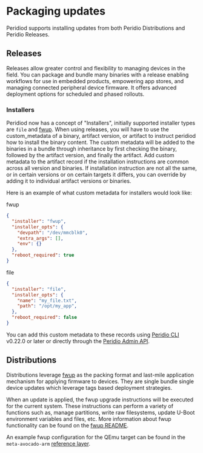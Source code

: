 # Packaging updates

Peridiod supports installing updates from both Peridio Distributions and Peridio Releases.

## Releases

Releases allow greater control and flexibility to managing devices in the field. You can package and bundle many binaries with a release enabling workflows for use in embedded products, empowering app stores, and managing connected peripheral device firmware. It offers advanced deployment options for scheduled and phased rollouts.

### Installers

Peridiod now has a concept of "Installers", initially supported installer types are `file` and [fwup](https://github.com/fwup-home/fwup). When using releases, you will have to use the custom_metadata of a binary, artifact version, or artifact to instruct peridiod how to install the binary content. The custom metadata will be added to the binaries in a bundle through inheritance by first checking the binary, followed by the artifact version, and finally the artifact. Add custom metadata to the artifact record if the installation instructions are common across all version and binaries. If installation instruction are not all the same, or in certain versions or on certain targets it differs, you can override by adding it to individual artifact versions or binaries.

Here is an example of what custom metadata for installers would look like:

fwup

```json
{
  "installer": "fwup",
  "installer_opts": {
    "devpath": "/dev/mmcblk0",
    "extra_args": [],
    "env": {}
  },
  "reboot_required": true
}
```

file

```json
{
  "installer": "file",
  "installer_opts": {
    "name": "my_file.txt",
    "path": "/opt/my_app",
  },
  "reboot_required": false
}
```

You can add this custom metadata to these records using [Peridio CLI](/cli) v0.22.0 or later or directly through the [Peridio Admin API](/admin-api).

## Distributions

Distributions leverage [fwup](https://github.com/fwup-home/fwup) as the packing format and last-mile application mechanism for applying firmware to devices. They are single bundle single device updates which leverage tags based deployment strategies.

When an update is applied, the fwup upgrade instructions will be executed for the current system. These instructions can perform a variety of functions such as, manage partitions, write raw filesystems, update U-Boot environment variables and files, etc. More information about fwup functionality can be found on the [fwup README](https://github.com/fwup-home/fwup).

An example fwup configuration for the QEmu target can be found in the `meta-avocado-arm` [reference layer](https://github.com/peridio/meta-avocado/blob/main/meta-avocado-arm/conf/peridio/qemu.fwup.conf).
